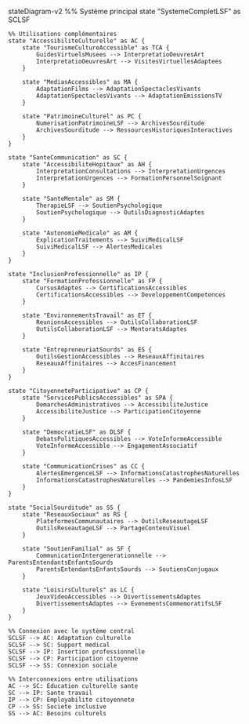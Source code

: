 stateDiagram-v2
    %% Système principal
    state "SystemeCompletLSF" as SCLSF
    
    %% Utilisations complémentaires
    state "AccessibiliteCulturelle" as AC {
        state "TourismeCultureAccessible" as TCA {
            GuidesVirtuelsMusees --> InterpretatioOeuvresArt
            InterpretatioOeuvresArt --> VisitesVirtuellesAdaptees
        }
        
        state "MediasAccessibles" as MA {
            AdaptationFilms --> AdaptationSpectaclesVivants
            AdaptationSpectaclesVivants --> AdaptationEmissionsTV
        }
        
        state "PatrimoineCulturel" as PC {
            NumerisationPatrimoineLSF --> ArchivesSourditude
            ArchivesSourditude --> RessourcesHistoriquesInteractives
        }
    }
    
    state "SanteCommunication" as SC {
        state "AccessibiliteHopitaux" as AH {
            InterpretationConsultations --> InterpretationUrgences
            InterpretationUrgences --> FormationPersonnelSoignant
        }
        
        state "SanteMentale" as SM {
            TherapieLSF --> SoutienPsychologique
            SoutienPsychologique --> OutilsDiagnosticAdaptes
        }
        
        state "AutonomieMedicale" as AM {
            ExplicationTraitements --> SuiviMedicalLSF
            SuiviMedicalLSF --> AlertesMedicales
        }
    }
    
    state "InclusionProfessionnelle" as IP {
        state "FormationProfessionnelle" as FP {
            CursusAdaptes --> CertificationsAccessibles
            CertificationsAccessibles --> DeveloppementCompetences
        }
        
        state "EnvironnementsTravail" as ET {
            ReunionsAccessibles --> OutilsCollaborationLSF
            OutilsCollaborationLSF --> MentoratsAdaptes
        }
        
        state "EntrepreneuriatSourds" as ES {
            OutilsGestionAccessibles --> ReseauxAffinitaires
            ReseauxAffinitaires --> AccesFinancement
        }
    }
    
    state "CitoyenneteParticipative" as CP {
        state "ServicesPublicsAccessibles" as SPA {
            DemarchesAdministratives --> AccessibiliteJustice
            AccessibiliteJustice --> ParticipationCitoyenne
        }
        
        state "DemocratieLSF" as DLSF {
            DebatsPolitiquesAccessibles --> VoteInformeAccessible
            VoteInformeAccessible --> EngagementAssociatif
        }
        
        state "CommunicationCrises" as CC {
            AlertesEmergenceLSF --> InformationsCatastrophesNaturelles
            InformationsCatastrophesNaturelles --> PandemiesInfosLSF
        }
    }
    
    state "SocialSourditude" as SS {
        state "ReseauxSociaux" as RS {
            PlateformesCommunautaires --> OutilsReseautageLSF
            OutilsReseautageLSF --> PartageContenuVisuel
        }
        
        state "SoutienFamilial" as SF {
            CommunicationIntergenerationnelle --> ParentsEntendantsEnfantsSourds
            ParentsEntendantsEnfantsSourds --> SoutiensConjugaux
        }
        
        state "LoisirsCulturels" as LC {
            JeuxVideoAccessibles --> DivertissementsAdaptes
            DivertissementsAdaptes --> EvenementsCommemoratifsLSF
        }
    }
    
    %% Connexion avec le système central
    SCLSF --> AC: Adaptation culturelle
    SCLSF --> SC: Support medical
    SCLSF --> IP: Insertion professionnelle
    SCLSF --> CP: Participation citoyenne
    SCLSF --> SS: Connexion sociale
    
    %% Interconnexions entre utilisations
    AC --> SC: Education culturelle sante
    SC --> IP: Sante travail
    IP --> CP: Employabilite citoyennete
    CP --> SS: Societe inclusive
    SS --> AC: Besoins culturels